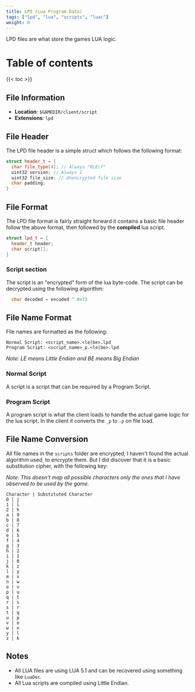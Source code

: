 ```yaml
---
title: LPD (Lua Program Data)
tags: ["lpd", "lua", "scripts", "luac"]
weight: 0
---
```


LPD files are what store the games LUA logic.

# Table of contents

{{< toc >}}

## File Information

- **Location**: `$GAMEDIR/client/script`
- **Extensions**: `lpd`

## File Header

The LPD file header is a simple struct which follows the following format:

```cpp
struct header_t = {
  char file_type[4]; // Always "RLE\f"
  uint32 version; // Always 1
  uint32 file_size; // Unencrypted file size
  char padding;
}
```

## File Format

The LPD file format is fairly straight forward it contains a basic file header follow the above format,
then followed by the **compiled** lua script.

```cpp
struct lpd_t = {
  header_t header;
  char script[];
}
```

### Script section

The script is an "encrypted" form of the lua byte-code. The script can be decrypted using the following algorithm:

```cpp
  char decoded = encoded ^ 0x73
```

## File Name Format

File names are formatted as the following:
```
Normal Script: <script_name>.<le|be>.lpd
Program Script: <script_name>_p.<le|be>.lpd
```
_Note: LE means Little Endian and BE means Big Endian_

### Normal Script

A script is a script that can be required by a Program Script.

### Program Script

A program script is what the client loads to handle the actual game logic for the lua script. In the client it converts the `_p` to `.p` on file load.

## File Name Conversion

All file names in the `scripts` folder are encrypted, I haven't found the actual algorithm used, to encrypte them. But I did discover that it is a basic substitution cipher, with the following key:

_Note: This doesn't map all possible characters only the ones that I have observed to be used by the game._

```
Character | Substituted Character
0 | j
1 | i
2 | h
a | 9
b | 8
c | 7
d | 6
e | 5
f | 4
g | 3
h | 2
i | 1
j | 0
k | z
l | y
m | x
n | w
o | v
p | u
q | t
r | s
s | r
t | q
u | p
v | o
w | n
y | l
z | k
```

## Notes

- All LUA files are using LUA 5.1 and can be recovered using something like `LuaDec`.
- All Lua scripts are compiled using Little Endian.